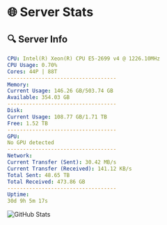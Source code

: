 # 🌐 Server Stats
## 🔍 Server Info
```yaml
CPU: Intel(R) Xeon(R) CPU E5-2699 v4 @ 1226.10MHz
CPU Usage: 0.70%
Cores: 44P | 88T
-----------------------------------
Memory:
Current Usage: 146.26 GB/503.74 GB
Available: 354.03 GB
-----------------------------------
Disk:
Current Usage: 108.77 GB/1.71 TB
Free: 1.52 TB
-----------------------------------
GPU:
No GPU detected
-----------------------------------
Network:
Current Transfer (Sent): 30.42 MB/s
Current Transfer (Received): 141.12 KB/s
Total Sent: 48.65 TB
Total Received: 473.86 GB
-----------------------------------
Uptime:
30d 9h 5m 17s
```
![GitHub Stats](https://img.shields.io/badge/Updated-2025-04-07_06:28:06-blue)